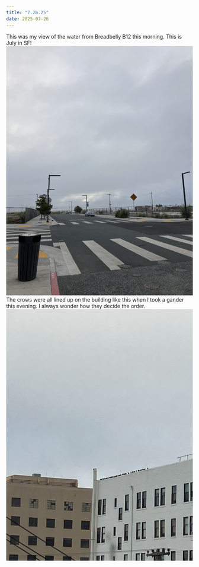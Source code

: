 ```yaml
---
title: "7.26.25"
date: 2025-07-26
---
```


This was my view of the water from Breadbelly B12 this morning. This is July in SF!
![Image 5930](IMG_5930.jpeg)
The crows were all lined up on the building like this when I took a gander this evening. I always wonder how they decide the order.
![Crows image](crows.png)
